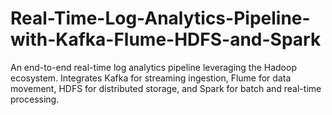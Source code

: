 # Real-Time-Log-Analytics-Pipeline-with-Kafka-Flume-HDFS-and-Spark
An end-to-end real-time log analytics pipeline leveraging the Hadoop ecosystem. Integrates Kafka for streaming ingestion, Flume for data movement, HDFS for distributed storage, and Spark for batch and real-time processing.
